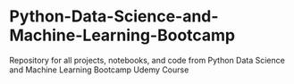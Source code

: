 # Python-Data-Science-and-Machine-Learning-Bootcamp
Repository for all projects, notebooks, and code from Python Data Science and Machine Learning Bootcamp Udemy Course
